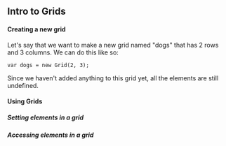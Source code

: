 ## Intro to Grids



#### Creating a new grid

Let's say that we want to make a new grid named "dogs" that has 2 rows and 3 columns. We can do this like so:

```
var dogs = new Grid(2, 3);
```

Since we haven't added anything to this grid yet, all the elements are still undefined.

#### Using Grids

##### Setting elements in a grid

##### Accessing elements in a grid







